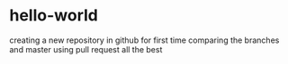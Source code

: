 # hello-world
creating a new repository in github for first time
comparing the branches and master using pull request
all the best
